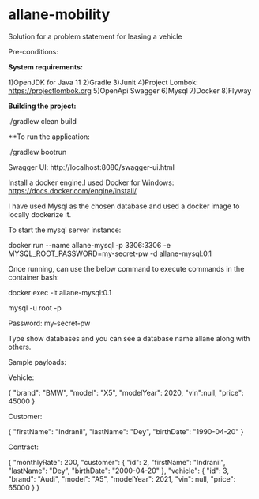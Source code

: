 # allane-mobility
Solution for a problem statement for leasing a vehicle

Pre-conditions:

**System requirements:**

1)OpenJDK for Java 11
2)Gradle
3)Junit
4)Project Lombok: https://projectlombok.org
5)OpenApi Swagger
6)Mysql
7)Docker
8)Flyway

**Building the project:**

./gradlew clean build

**To run the application:

./gradlew bootrun


Swagger UI: http://localhost:8080/swagger-ui.html

Install a docker engine.I used Docker for Windows: https://docs.docker.com/engine/install/

I have used Mysql as the chosen database and used a docker image to locally dockerize it.

To start the mysql server instance:

docker run --name allane-mysql -p 3306:3306 -e MYSQL_ROOT_PASSWORD=my-secret-pw -d allane-mysql:0.1

Once running, can use the below command to execute commands in the container bash:

docker exec -it allane-mysql:0.1

mysql -u root -p

Password: my-secret-pw

Type show databases and you can see a database name allane along with others.


Sample payloads:

Vehicle:

{
"brand": "BMW",
"model": "X5",
"modelYear": 2020,
"vin":null,
"price": 45000
}

Customer:

{
"firstName": "Indranil",
"lastName": "Dey",
"birthDate": "1990-04-20"
}

Contract:

{
"monthlyRate": 200,
"customer": {
"id": 2,
"firstName": "Indranil",
"lastName": "Dey",
"birthDate": "2000-04-20"
},
"vehicle": {
"id": 3,
"brand": "Audi",
"model": "A5",
"modelYear": 2021,
"vin": null,
"price": 65000
}
}
